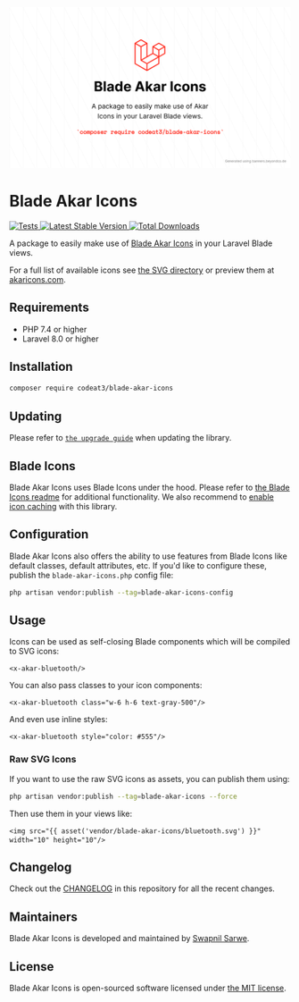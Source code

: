 <p align="center">
    <img src="./socialcard-blade-akar-icons.png" width="1280" title="Social Card Blade Akar Icons">
</p>

# Blade Akar Icons

<a href="https://github.com/codeat3/blade-akar-icons/actions?query=workflow%3ATests">
    <img src="https://github.com/codeat3/blade-akar-icons/workflows/Tests/badge.svg" alt="Tests">
</a>
<a href="https://packagist.org/packages/codeat3/blade-akar-icons">
    <img src="https://img.shields.io/packagist/v/codeat3/blade-akar-icons" alt="Latest Stable Version">
</a>
<a href="https://packagist.org/packages/codeat3/blade-akar-icons">
    <img src="https://img.shields.io/packagist/dt/codeat3/blade-akar-icons" alt="Total Downloads">
</a>

A package to easily make use of [Blade Akar Icons](https://github.com/artcoholic/akar-icons) in your Laravel Blade views.

For a full list of available icons see [the SVG directory](resources/svg) or preview them at [akaricons.com](https://akaricons.com/).

## Requirements

- PHP 7.4 or higher
- Laravel 8.0 or higher

## Installation

```bash
composer require codeat3/blade-akar-icons
```

## Updating

Please refer to [`the upgrade guide`](UPGRADE.md) when updating the library.

## Blade Icons

Blade Akar Icons uses Blade Icons under the hood. Please refer to [the Blade Icons readme](https://github.com/blade-ui-kit/blade-icons) for additional functionality. We also recommend to [enable icon caching](https://github.com/blade-ui-kit/blade-icons#caching) with this library.

## Configuration

Blade Akar Icons also offers the ability to use features from Blade Icons like default classes, default attributes, etc. If you'd like to configure these, publish the `blade-akar-icons.php` config file:

```bash
php artisan vendor:publish --tag=blade-akar-icons-config
```

## Usage

Icons can be used as self-closing Blade components which will be compiled to SVG icons:

```blade
<x-akar-bluetooth/>
```

You can also pass classes to your icon components:

```blade
<x-akar-bluetooth class="w-6 h-6 text-gray-500"/>
```

And even use inline styles:

```blade
<x-akar-bluetooth style="color: #555"/>
```

### Raw SVG Icons

If you want to use the raw SVG icons as assets, you can publish them using:

```bash
php artisan vendor:publish --tag=blade-akar-icons --force
```

Then use them in your views like:

```blade
<img src="{{ asset('vendor/blade-akar-icons/bluetooth.svg') }}" width="10" height="10"/>
```

## Changelog

Check out the [CHANGELOG](CHANGELOG.md) in this repository for all the recent changes.

## Maintainers

Blade Akar Icons is developed and maintained by [Swapnil Sarwe](https://swapnilsarwe.com).

## License

Blade Akar Icons is open-sourced software licensed under [the MIT license](LICENSE.md).
